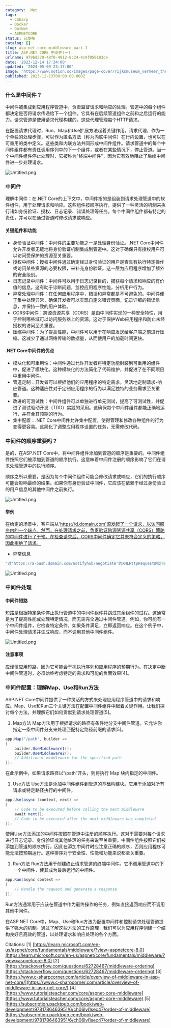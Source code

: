 ```yaml
---
category: .Net
tags:
  - CSharp
  - Docker
  - DotNet
  - ASPNETCORE
status: 已发布
catalog: []
slug: asp-net-core-middleware-part-1
title: ASP.NET CORE 中间件(一)
urlname: 979bd270-48f0-4912-8c24-4c9f050183ce
date: '2023-12-14 17:34:00'
updated: '2024-05-09 23:17:00'
image: 'https://www.notion.so/images/page-cover/rijksmuseum_vermeer_the_milkmaid.jpg'
published: 2023-12-13T08:00:00.000Z
---
```


### 什么是中间件？


中间件被集成到应用程序管道中，负责监督请求和响应的处理。管道中的每个组件都决定是否将请求传递给下一个组件。它具有在后续管道组件之前和之后运行的能力。请求管道是使用请求代理构建的，这些代理管理每个HTTP请求。


在配置请求代理时，Run、Map和Use扩展方法起着关键作用。请求代理，作为一个单独的处理步骤，可以作为匿名方法（称为内联中间件）在行内设置，也可以在可重用的类中定义。这些类和内联方法共同形成中间件组件。请求管道中的每个中间件组件都有责任调用序列中的下一个组件，或者在某些情况下，停止管道。当一个中间件组件停止处理时，它被称为"终端中间件"，因为它有效地阻止了后续中间件进一步处理请求。


![Untitled.png](https://prod-files-secure.s3.us-west-2.amazonaws.com/5d24fe63-e567-4804-86f9-9fdc62e13082/da807807-d02d-4fa1-86b6-db45e4678714/Untitled.png?X-Amz-Algorithm=AWS4-HMAC-SHA256&X-Amz-Content-Sha256=UNSIGNED-PAYLOAD&X-Amz-Credential=ASIAZI2LB466YLT57JWV%2F20250218%2Fus-west-2%2Fs3%2Faws4_request&X-Amz-Date=20250218T053821Z&X-Amz-Expires=3600&X-Amz-Security-Token=IQoJb3JpZ2luX2VjEF0aCXVzLXdlc3QtMiJHMEUCIApSgc6GSXLXSek0LIX%2BH76jT8CkmKUiOWE2Ni9wNkB0AiEAqZ6q%2Bcp%2B148fRl1lB5co5P1DRZQIyXV6Yi%2FmSkefeRAqiAQIhv%2F%2F%2F%2F%2F%2F%2F%2F%2F%2FARAAGgw2Mzc0MjMxODM4MDUiDECT8uullR7ci729JyrcA9ttzqcsOJgz7EIbGso8urVWoR3vT72k0rRtTMQzPlWHF4qG1bGqh%2B9yy7tEtNn3QcrUx5HP8ucwA79qjsNP2j4G6V1FO%2FmMWA5IDF3QFMCXdF%2B5duy7%2FxE4qq2i2LULAdhQ6HKTbZZxom5x%2FO3nfOePozPzOCgbW4fcnBAFNZeegW4VoqejevNNnTKq%2BndVlsG1DvKoWg%2FQKt4zi3IXzYhePMWVOqNFBBYr9nKPJF6E2Eg2Mh6V7EhcKfy8TsCGnvO7YK89JO4ElEx20UzgOmhtkCN%2FKRD%2BFcIB467iagf9Ilft1PvmmolzDEte9BsK0HQHsH4Q%2BDXxTiY4SijD56E7prwENqs2PiBd1Fukq61OiyU%2B8lyEIMZuC1%2FLfKNj7BI%2Fe016hJ6X8Jg7Jist2kBvyYJlOwWHckwQn7SwWoH7Kxx2CxvwwB1%2FqR21xTrp5k2FTXcZfKb8l1IXlcce2Cpoa0eNzf1ntWhKGMqKfxtUvDSmS5EOOd9r%2BOi7VkreSSLLtpgyLzTBL1qOydfScLCrHOVVg911zrK6W6xX04%2FTV5V0jRxpUaSvm%2FAW5%2ByedBU3lSjPeW8tF75UxaNkTFLJk2pYX05mUyS9rm7iWf6q0ZLHVEBWbPpuNtYuMM6o0L0GOqUBOS3cN1vbAJCn%2BsYHk44NMQv9nvuUdgVOJ3ik1en4WyWxxxLE6iAkfqne%2FaIeZ0A6EezziEG8YFn7HexakjbrnawUrV4tmqfdjvTXGcx7BYoEZ1B%2F6vfEaA5HCcWBnTJiQDsE6DKkWQZehDWqPwGA43USbcJips%2FczCl5suhYXfXJd6ck3PjARNADoAlZgdRPgajIZFERAY04KbplWbGnQ8XyqgWu&X-Amz-Signature=c3da35a6548448c249d311cf58e71c13361c327b1f8b3237a90fd01b3852dc15&X-Amz-SignedHeaders=host&x-id=GetObject)


### 中间件


理解中间件：在.NET Core的上下文中，中间件指的是组装到请求处理管道中的软件组件，用于处理请求和响应。这些组件按顺序执行，提供了一种灵活的机制来执行诸如身份验证、授权、日志记录、错误处理等任务。每个中间件组件都有特定的责任，并可以在通过管道时修改请求或响应。


#### 关键组件和功能

- 身份验证中间件：中间件的主要功能之一是处理身份验证。.NET Core中间件允许开发者无缝地将身份验证机制集成到管道中。这对于确保只有授权用户可以访问受保护的资源至关重要。
- 授权中间件：授权中间件通过确定经过身份验证的用户是否具有执行特定操作或访问某些资源的必要权限，来补充身份验证。这一层为应用程序增加了额外的安全级别。
- 日志记录中间件：中间件可以用于日志记录目的，捕获每个请求和响应的有价值的信息。这有助于诊断问题，监控应用程序性能，分析用户行为。
- 异常处理中间件：在任何应用程序中，错误和异常都是不可避免的。中间件便于集中处理异常，确保开发者可以实现自定义错误页面，记录详细的错误信息，并保持一致的用户体验。
- CORS中间件：跨源资源共享（CORS）是由中间件实现的一种安全特性，用于控制哪些域可以访问服务器上的资源。这对于保护Web应用程序和防止未经授权的访问至关重要。
- 压缩中间件：为了提高性能，中间件可以用于在响应发送给客户端之前进行压缩。这减少了通过网络传输的数据量，从而使用户的加载时间更快。

#### .NET Core中间件的优点

- 模块化和可重用性：中间件通过允许开发者将特定功能封装到可重用的组件中，促进了模块化。这种模块化的方法简化了代码维护，并促进了在不同项目中重用中间件。
- 管道定制：开发者可以根据他们的应用程序的特定需求，灵活地定制请求-响应管道。这种适应性对于定制应用程序的行为以满足独特的业务需求至关重要。
- 改进的可测试性：中间件组件可以单独进行单元测试，提高了可测试性，并促进了测试驱动开发（TDD）实践的采用。这确保每个中间件组件都能正确地运行，并符合其预期的行为。
- 集中配置：.NET Core中间件允许集中配置，使得管理和修改各种组件的行为变得更容易。这简化了调整应用程序设置的任务，无需修改代码。

### 中间件的顺序重要吗？


是的，在ASP.NET Core中，将中间件组件添加到管道的顺序是重要的。中间件组件按照它们被添加到管道的顺序执行。这意味着中间件注册的顺序影响了它们在请求处理管道中的执行顺序。


顺序之所以重要，是因为每个中间件组件可能会修改请求或响应，它们的执行顺序可能会影响最终的结果。如果你有身份验证中间件，它应该在依赖于经过身份验证的用户信息的其他中间件之前执行。


![Untitled.png](https://prod-files-secure.s3.us-west-2.amazonaws.com/5d24fe63-e567-4804-86f9-9fdc62e13082/24f795a2-1c5a-4a6b-a0d8-2afb160076f1/Untitled.png?X-Amz-Algorithm=AWS4-HMAC-SHA256&X-Amz-Content-Sha256=UNSIGNED-PAYLOAD&X-Amz-Credential=ASIAZI2LB466YLT57JWV%2F20250218%2Fus-west-2%2Fs3%2Faws4_request&X-Amz-Date=20250218T053821Z&X-Amz-Expires=3600&X-Amz-Security-Token=IQoJb3JpZ2luX2VjEF0aCXVzLXdlc3QtMiJHMEUCIApSgc6GSXLXSek0LIX%2BH76jT8CkmKUiOWE2Ni9wNkB0AiEAqZ6q%2Bcp%2B148fRl1lB5co5P1DRZQIyXV6Yi%2FmSkefeRAqiAQIhv%2F%2F%2F%2F%2F%2F%2F%2F%2F%2FARAAGgw2Mzc0MjMxODM4MDUiDECT8uullR7ci729JyrcA9ttzqcsOJgz7EIbGso8urVWoR3vT72k0rRtTMQzPlWHF4qG1bGqh%2B9yy7tEtNn3QcrUx5HP8ucwA79qjsNP2j4G6V1FO%2FmMWA5IDF3QFMCXdF%2B5duy7%2FxE4qq2i2LULAdhQ6HKTbZZxom5x%2FO3nfOePozPzOCgbW4fcnBAFNZeegW4VoqejevNNnTKq%2BndVlsG1DvKoWg%2FQKt4zi3IXzYhePMWVOqNFBBYr9nKPJF6E2Eg2Mh6V7EhcKfy8TsCGnvO7YK89JO4ElEx20UzgOmhtkCN%2FKRD%2BFcIB467iagf9Ilft1PvmmolzDEte9BsK0HQHsH4Q%2BDXxTiY4SijD56E7prwENqs2PiBd1Fukq61OiyU%2B8lyEIMZuC1%2FLfKNj7BI%2Fe016hJ6X8Jg7Jist2kBvyYJlOwWHckwQn7SwWoH7Kxx2CxvwwB1%2FqR21xTrp5k2FTXcZfKb8l1IXlcce2Cpoa0eNzf1ntWhKGMqKfxtUvDSmS5EOOd9r%2BOi7VkreSSLLtpgyLzTBL1qOydfScLCrHOVVg911zrK6W6xX04%2FTV5V0jRxpUaSvm%2FAW5%2ByedBU3lSjPeW8tF75UxaNkTFLJk2pYX05mUyS9rm7iWf6q0ZLHVEBWbPpuNtYuMM6o0L0GOqUBOS3cN1vbAJCn%2BsYHk44NMQv9nvuUdgVOJ3ik1en4WyWxxxLE6iAkfqne%2FaIeZ0A6EezziEG8YFn7HexakjbrnawUrV4tmqfdjvTXGcx7BYoEZ1B%2F6vfEaA5HCcWBnTJiQDsE6DKkWQZehDWqPwGA43USbcJips%2FczCl5suhYXfXJd6ck3PjARNADoAlZgdRPgajIZFERAY04KbplWbGnQ8XyqgWu&X-Amz-Signature=be4e0f7df5e8f7fc9c6db16094bc87b0d5921802bbd532f88d3e5ad96416644c&X-Amz-SignedHeaders=host&x-id=GetObject)


#### 举例


在给定的场景中，客户端从'https://d.domain.com'源发起了一个请求，以访问服务内的一个端点。然而，在处理请求之前，负责验证跨源资源共享（CORS）策略的中间件进行了干预。在检查请求后，CORS中间件确定它并未符合定义的策略，因此拒绝了请求。

- 异常信息

```c#
"对'https://a-push.domain.com/notifyhub/negotiate'的XMLHttpRequest的访问，源自'https://d.domain.com'，已被CORS策略阻止：预检请求的响应未通过访问控制检查：请求的资源上没有'Access-Control-Allow-Origin'头。"[1][2][3]
```


![Untitled.png](https://prod-files-secure.s3.us-west-2.amazonaws.com/5d24fe63-e567-4804-86f9-9fdc62e13082/371d9517-dafe-4432-94b7-2d14d1593167/Untitled.png?X-Amz-Algorithm=AWS4-HMAC-SHA256&X-Amz-Content-Sha256=UNSIGNED-PAYLOAD&X-Amz-Credential=ASIAZI2LB466YLT57JWV%2F20250218%2Fus-west-2%2Fs3%2Faws4_request&X-Amz-Date=20250218T053821Z&X-Amz-Expires=3600&X-Amz-Security-Token=IQoJb3JpZ2luX2VjEF0aCXVzLXdlc3QtMiJHMEUCIApSgc6GSXLXSek0LIX%2BH76jT8CkmKUiOWE2Ni9wNkB0AiEAqZ6q%2Bcp%2B148fRl1lB5co5P1DRZQIyXV6Yi%2FmSkefeRAqiAQIhv%2F%2F%2F%2F%2F%2F%2F%2F%2F%2FARAAGgw2Mzc0MjMxODM4MDUiDECT8uullR7ci729JyrcA9ttzqcsOJgz7EIbGso8urVWoR3vT72k0rRtTMQzPlWHF4qG1bGqh%2B9yy7tEtNn3QcrUx5HP8ucwA79qjsNP2j4G6V1FO%2FmMWA5IDF3QFMCXdF%2B5duy7%2FxE4qq2i2LULAdhQ6HKTbZZxom5x%2FO3nfOePozPzOCgbW4fcnBAFNZeegW4VoqejevNNnTKq%2BndVlsG1DvKoWg%2FQKt4zi3IXzYhePMWVOqNFBBYr9nKPJF6E2Eg2Mh6V7EhcKfy8TsCGnvO7YK89JO4ElEx20UzgOmhtkCN%2FKRD%2BFcIB467iagf9Ilft1PvmmolzDEte9BsK0HQHsH4Q%2BDXxTiY4SijD56E7prwENqs2PiBd1Fukq61OiyU%2B8lyEIMZuC1%2FLfKNj7BI%2Fe016hJ6X8Jg7Jist2kBvyYJlOwWHckwQn7SwWoH7Kxx2CxvwwB1%2FqR21xTrp5k2FTXcZfKb8l1IXlcce2Cpoa0eNzf1ntWhKGMqKfxtUvDSmS5EOOd9r%2BOi7VkreSSLLtpgyLzTBL1qOydfScLCrHOVVg911zrK6W6xX04%2FTV5V0jRxpUaSvm%2FAW5%2ByedBU3lSjPeW8tF75UxaNkTFLJk2pYX05mUyS9rm7iWf6q0ZLHVEBWbPpuNtYuMM6o0L0GOqUBOS3cN1vbAJCn%2BsYHk44NMQv9nvuUdgVOJ3ik1en4WyWxxxLE6iAkfqne%2FaIeZ0A6EezziEG8YFn7HexakjbrnawUrV4tmqfdjvTXGcx7BYoEZ1B%2F6vfEaA5HCcWBnTJiQDsE6DKkWQZehDWqPwGA43USbcJips%2FczCl5suhYXfXJd6ck3PjARNADoAlZgdRPgajIZFERAY04KbplWbGnQ8XyqgWu&X-Amz-Signature=0643d42df1035bc468118dea785b8d08aad03641175030b01f1734e1f77d0d6d&X-Amz-SignedHeaders=host&x-id=GetObject)


### 中间件处理


#### 中间件短路
短路是根据特定条件停止执行管道中的中间件组件并跳过其余组件的过程。这通常是为了提高性能或处理特定情况，而无需完全通过中间件管道。例如，你可能有一个中间件组件，它检查特定条件，如果条件满足，立即返回响应。在这个例子中，中间件处理请求并生成响应，而不调用其他中间件组件。


![Untitled.png](https://prod-files-secure.s3.us-west-2.amazonaws.com/5d24fe63-e567-4804-86f9-9fdc62e13082/e8a1d943-cb51-4723-936e-23c6af2fb0f9/Untitled.png?X-Amz-Algorithm=AWS4-HMAC-SHA256&X-Amz-Content-Sha256=UNSIGNED-PAYLOAD&X-Amz-Credential=ASIAZI2LB466YLT57JWV%2F20250218%2Fus-west-2%2Fs3%2Faws4_request&X-Amz-Date=20250218T053821Z&X-Amz-Expires=3600&X-Amz-Security-Token=IQoJb3JpZ2luX2VjEF0aCXVzLXdlc3QtMiJHMEUCIApSgc6GSXLXSek0LIX%2BH76jT8CkmKUiOWE2Ni9wNkB0AiEAqZ6q%2Bcp%2B148fRl1lB5co5P1DRZQIyXV6Yi%2FmSkefeRAqiAQIhv%2F%2F%2F%2F%2F%2F%2F%2F%2F%2FARAAGgw2Mzc0MjMxODM4MDUiDECT8uullR7ci729JyrcA9ttzqcsOJgz7EIbGso8urVWoR3vT72k0rRtTMQzPlWHF4qG1bGqh%2B9yy7tEtNn3QcrUx5HP8ucwA79qjsNP2j4G6V1FO%2FmMWA5IDF3QFMCXdF%2B5duy7%2FxE4qq2i2LULAdhQ6HKTbZZxom5x%2FO3nfOePozPzOCgbW4fcnBAFNZeegW4VoqejevNNnTKq%2BndVlsG1DvKoWg%2FQKt4zi3IXzYhePMWVOqNFBBYr9nKPJF6E2Eg2Mh6V7EhcKfy8TsCGnvO7YK89JO4ElEx20UzgOmhtkCN%2FKRD%2BFcIB467iagf9Ilft1PvmmolzDEte9BsK0HQHsH4Q%2BDXxTiY4SijD56E7prwENqs2PiBd1Fukq61OiyU%2B8lyEIMZuC1%2FLfKNj7BI%2Fe016hJ6X8Jg7Jist2kBvyYJlOwWHckwQn7SwWoH7Kxx2CxvwwB1%2FqR21xTrp5k2FTXcZfKb8l1IXlcce2Cpoa0eNzf1ntWhKGMqKfxtUvDSmS5EOOd9r%2BOi7VkreSSLLtpgyLzTBL1qOydfScLCrHOVVg911zrK6W6xX04%2FTV5V0jRxpUaSvm%2FAW5%2ByedBU3lSjPeW8tF75UxaNkTFLJk2pYX05mUyS9rm7iWf6q0ZLHVEBWbPpuNtYuMM6o0L0GOqUBOS3cN1vbAJCn%2BsYHk44NMQv9nvuUdgVOJ3ik1en4WyWxxxLE6iAkfqne%2FaIeZ0A6EezziEG8YFn7HexakjbrnawUrV4tmqfdjvTXGcx7BYoEZ1B%2F6vfEaA5HCcWBnTJiQDsE6DKkWQZehDWqPwGA43USbcJips%2FczCl5suhYXfXJd6ck3PjARNADoAlZgdRPgajIZFERAY04KbplWbGnQ8XyqgWu&X-Amz-Signature=112dee0cba2c55dc9ae1c9b1a9169012454c609f972af7069a6b817c6b2aa9f8&X-Amz-SignedHeaders=host&x-id=GetObject)


#### 注意事项


应谨慎应用短路，因为它可能会干扰执行序列和应用程序的预期行为。在决定中断中间件管道时，必须始终考虑特定的需求和可能的负面效果[4]。


### 中间件配置：理解Map、Use和Run方法


ASP.NET Core中间件提供了一种灵活的方式来处理应用程序管道中的请求和响应。Map、Use和Run三个关键方法在配置中间件组件中起着关键作用。让我们探讨每个方法，并理解它们如何贡献到请求处理管道[5]。

1. Map方法
Map方法用于根据请求的路径有条件地分支中间件管道。它允许你指定一条中间件分支来处理匹配特定路径前缀的请求[5]。

```c#
app.Map("/path", builder =>
{
    builder.UseMiddleware1();
    builder.UseMiddleware2();
    // Additional middleware for the specified path
});
```


在此示例中，如果请求路径以“/path”开头，则将执行 Map 块内指定的中间件。

1. Use方法
Use方法是添加中间件组件到管道的基础构建块。它用于添加对所有请求或特定路径执行的中间件。

```c#
app.Use(async (context, next) =>
{
    // Code to be executed before calling the next middleware
    await next();
    // Code to be executed after the next middleware has completed
});
```


使用Use方法添加的中间件按照在管道中注册的顺序执行。这对于需要对每个请求进行日志记录、身份验证或其他处理的任务来说至关重要。中间件组件按照它们被添加到管道的顺序执行，因此在添加中间件时应注意正确的顺序，否则应用程序可能无法按预期运行。这种排序对于安全性、性能和功能来说都至关重要。

1. Run方法
Run方法用于创建终止请求管道的终端中间件。它不调用管道中的下一个中间件，使其成为最后运行的中间件。

```c#
app.Run(async context =>
{
    // Handle the request and generate a response
});
```


Run方法通常用于应该在管道中作为最终操作的任务，例如直接返回响应而不调用其他中间件。


在ASP.NET Core中，Map、Use和Run方法为配置中间件和控制请求处理管道提供了强大的机制。通过了解这些方法的工作原理，我们可以为应用程序创建一个结构良好且高效的管道，以处理请求和响应处理的各个方面。


Citations:
[1] [https://learn.microsoft.com/en-us/aspnet/core/fundamentals/middleware/?view=aspnetcore-8.0](https://learn.microsoft.com/en-us/aspnet/core/fundamentals/middleware/?view=aspnetcore-8.0)
[2] [https://stackoverflow.com/questions/62728467/middleware-ordering](https://stackoverflow.com/questions/62728467/middleware-ordering)
[3] [https://www.c-sharpcorner.com/article/overview-of-middleware-in-asp-net-core/](https://www.c-sharpcorner.com/article/overview-of-middleware-in-asp-net-core/)
[4] [https://www.tutorialsteacher.com/core/aspnet-core-middleware](https://www.tutorialsteacher.com/core/aspnet-core-middleware)
[5] [https://subscription.packtpub.com/book/web-development/9781786463951/6/ch06lvl1sec47/order-of-middleware](https://subscription.packtpub.com/book/web-development/9781786463951/6/ch06lvl1sec47/order-of-middleware)

